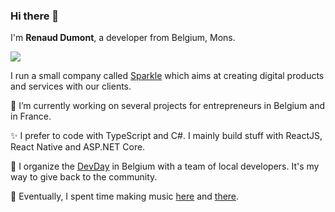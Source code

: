 ### Hi there 👋

I'm **Renaud Dumont**, a developer from Belgium, Mons.

![](https://www.sparkle.tech/images/app/logo.png)

I run a small company called  [Sparkle](https://www.sparkle.tech) which aims at creating digital products and services with our clients. 

🔭 I’m currently working on several projects for entrepreneurs in Belgium and in France.

✨ I prefer to code with TypeScript and C#. I mainly build stuff with ReactJS, React Native and ASP.NET Core.

📣 I organize the [DevDay](https://devday.be) in Belgium with a team of local developers. It's my way to give back to the community.

🎼 Eventually, I spent time making music [here](https://open.spotify.com/artist/0MZQZskQHnEbgCgzJfZu65) and [there](https://soundcloud.com/morzak).


<!--
**mrrenaud/mrrenaud** is a ✨ _special_ ✨ repository because its `README.md` (this file) appears on your GitHub profile.

Here are some ideas to get you started:

- 🔭 I’m currently working on ...
- 🌱 I’m currently learning ...
- 👯 I’m looking to collaborate on ...
- 🤔 I’m looking for help with ...
- 💬 Ask me about ...
- 📫 How to reach me: ...
- 😄 Pronouns: ...
- ⚡ Fun fact: ...
-->
